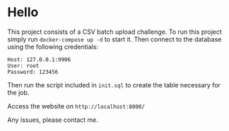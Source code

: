# Hello
This project consists of a CSV batch upload challenge.
To run this project simply run `docker-compose up -d` to start it.
Then connect to the database using the following credentials:
```
Host: 127.0.0.1:9906
User: root
Password: 123456
```
Then run the script included in `init.sql` to create the table necessary for the job.

Access the website on `http://localhost:8000/`

Any issues, please contact me.